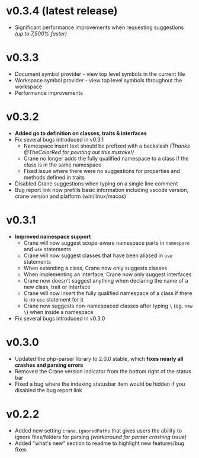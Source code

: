 # v0.3.4 (latest release)
- Significant performance improvements when requesting suggestions *(up to 7,500% faster)*

# v0.3.3
- Document symbol provider - view top level symbols in the current file
- Workspace symbol provider - view top level symbols throughout the workspace
- Performance improvements

# v0.3.2
- **Added go to definition on classes, traits & interfaces**
- Fix several bugs introduced in v0.3.1
  - Namespace insert text should be prefixed with a backslash _(Thanks @TheColorRed for pointing out this mistake!)_
  - Crane no longer adds the fully qualified namespace to a class if the class is in the same namespace
  - Fixed issue where there were no suggestions for properties and methods defined in traits
- Disabled Crane suggestions when typing on a single line comment
- Bug report link now prefills basic information including vscode version, crane version and platform (win/linux/macos)

# v0.3.1
- **Improved namespace support**
  - Crane will now suggest scope-aware namespace parts in `namespace` and `use` statements
  - Crane will now suggest classes that have been aliased in `use` statements
  - When extending a class, Crane now only suggests classes
  - When implementing an interface, Crane now only suggest interfaces
  - Crane now doesn't suggest anything when declaring the name of a new class, trait or interface
  - Crane will now insert the fully qualified namespace of a class if there is no `use` statement for it
  - Crane now suggests non-namespaced classes after typing `\` (eg. `new \`) when inside a namespace
- Fix several bugs introduced in v0.3.0

# v0.3.0
- Updated the php-parser library to 2.0.0 stable, which **fixes nearly all crashes and parsing errors**
- Removed the Crane version indicator from the bottom right of the status bar
- Fixed a bug where the indexing statusbar item would be hidden if you disabled the bug report link

# v0.2.2
- Added new setting `crane.ignoredPaths` that gives users the ability to ignore files/folders for parsing _(workaround for parser crashing issue)_
- Added "what's new" section to readme to highlight new features/bug fixes

